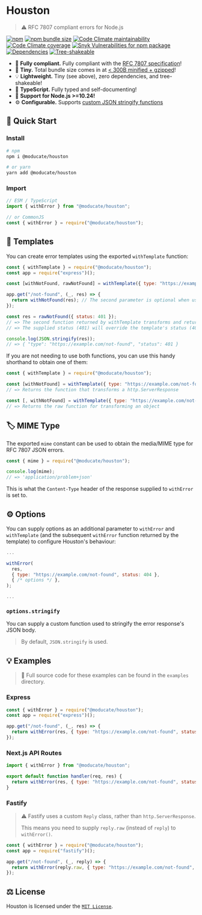 # Houston

> ⚠ RFC 7807 compliant errors for Node.js

[![npm](https://img.shields.io/npm/v/@moducate/houston?color=blue)](https://npmjs.com/package/@moducate/houston)
[![npm bundle size](https://img.shields.io/bundlephobia/minzip/@moducate/houston)](https://bundlephobia.com/package/moducate/houston)
[![Code Climate maintainability](https://img.shields.io/codeclimate/maintainability/moducate/houston)](https://codeclimate.com/github/moducate/houston)
[![Code Climate coverage](https://img.shields.io/codeclimate/coverage/moducate/houston)](https://codeclimate.com/github/moducate/houston)
[![Snyk Vulnerabilities for npm package](https://img.shields.io/snyk/vulnerabilities/npm/@moducate/houston)](#)
[![Dependencies](https://img.shields.io/badge/dependencies-0-success)](https://www.npmjs.com/package/@moducate/houston?activeTab=dependencies)
[![Tree-shakeable](https://img.shields.io/badge/esm-tree--shakeable-success)](#)

- 📃 **Fully compliant.** Fully compliant with the [RFC 7807 specification](https://datatracker.ietf.org/doc/html/rfc7807)!
- 🐁 **Tiny.** Total bundle size comes in at [< 300B minified + gzipped](https://bundlephobia.com/package/moducate/houston)!
- 💡 **Lightweight.** Tiny (see above), zero dependencies, and tree-shakeable!
- 💪 **TypeScript.** Fully typed and self-documenting!
- 🎉 **Support for Node.js >=10.24!**
- ⚙ **Configurable.** Supports [custom JSON stringify functions](#optionsstringify)

## 🚀 Quick Start

### Install

```bash
# npm
npm i @moducate/houston

# or yarn
yarn add @moducate/houston
```

### Import

```js
// ESM / TypeScript
import { withError } from "@moducate/houston";

// or CommonJS
const { withError } = require("@moducate/houston");
```

## 📄 Templates

You can create error templates using the exported `withTemplate` function:

```js
const { withTemplate } = require("@moducate/houston");
const app = require("express")();

const [withNotFound, rawNotFound] = withTemplate({ type: "https://example.com/not-found", status: 404 });

app.get("/not-found", (_, res) => {
  return withNotFound(res); // The second parameter is optional when using templates
});

const res = rawNotFound({ status: 401 });
// => The second function returned by withTemplate transforms and returns an object (decoupled from http.ServerResponse)
// => The supplied status (401) will override the template's status (404)

console.log(JSON.stringify(res));
// => { "type": "https://example.com/not-found", "status": 401 }
```

If you are not needing to use both functions, you can use this handy shorthand to obtain one of them:

```js
const { withTemplate } = require("@moducate/houston");

const [withNotFound] = withTemplate({ type: "https://example.com/not-found", status: 404 });
// => Returns the function that transforms a http.ServerResponse

const [, withNotFound] = withTemplate({ type: "https://example.com/not-found", status: 404 });
// => Returns the raw function for transforming an object
```

## 🏷 MIME Type

The exported `mime` constant can be used to obtain the media/MIME type for RFC 7807 JSON errors.

```js
const { mime } = require("@moducate/houston");

console.log(mime);
// => 'application/problem+json'
```

This is what the `Content-Type` header of the response supplied to `withError` is set to.

## ⚙ Options

You can supply options as an additional parameter to `withError` and `withTemplate` (and the subsequent `withError` function
returned by the template) to configure Houston's behaviour:

```js
...

withError(
  res,
  { type: "https://example.com/not-found", status: 404 },
  { /* options */ },
);

...
```

### `options.stringify`

You can supply a custom function used to stringify the error response's JSON body.

> By default, `JSON.stringify` is used.

## 💡 Examples

> 📁 Full source code for these examples can be found in the `examples` directory.

### Express

```js
const { withError } = require("@moducate/houston");
const app = require("express")();

app.get("/not-found", (_, res) => {
  return withError(res, { type: "https://example.com/not-found", status: 404 });
});
```

### Next.js API Routes

```js
import { withError } from "@moducate/houston";

export default function handler(req, res) {
  return withError(res, { type: "https://example.com/not-found", status: 404 });
}
```

### Fastify

> ⚠ Fastify uses a custom `Reply` class, rather than `http.ServerResponse`.
>
> This means you need to supply `reply.raw` (instead of `reply`) to `withError()`.

```js
const { withError } = require("@moducate/houston");
const app = require("fastify")();

app.get("/not-found", (_, reply) => {
  return withError(reply.raw, { type: "https://example.com/not-found", status: 404 });
});
```

## ⚖ License

Houston is licensed under the [`MIT License`](LICENSE).
